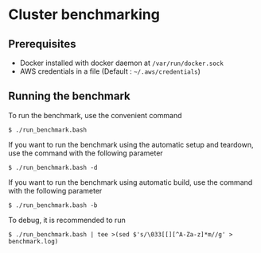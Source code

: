 # Cluster benchmarking

## Prerequisites

* Docker installed with docker daemon at `/var/run/docker.sock`
* AWS credentials in a file     (Default : `~/.aws/credentials`)

## Running the benchmark

To run the benchmark, use the convenient command

    $ ./run_benchmark.bash

If you want to run the benchmark using the automatic setup and teardown, use the command with the following parameter

    $ ./run_benchmark.bash -d


If you want to run the benchmark using automatic build, use the command with the following parameter

    $ ./run_benchmark.bash -b


To debug, it is recommended to run

    $ ./run_benchmark.bash | tee >(sed $'s/\033[[][^A-Za-z]*m//g' > benchmark.log)